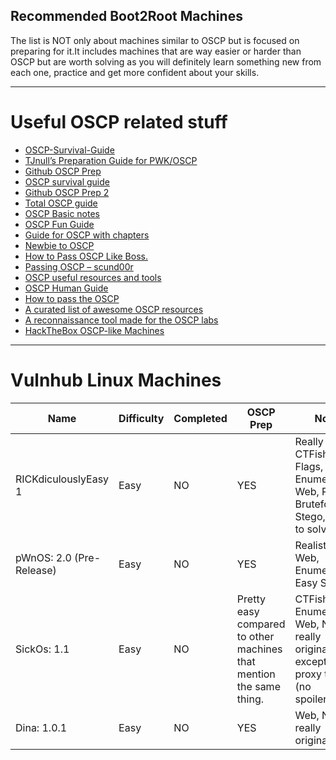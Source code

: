 ## Recommended Boot2Root Machines

The list is NOT only about machines similar to OSCP but is focused on preparing for it.It includes machines that are way easier or harder than OSCP but are worth solving as you will definitely learn something new from each one, practice and get more confident about your skills.

---
# Useful OSCP related stuff 
- [OSCP-Survival-Guide](https://web.archive.org/web/20171017213738/https://github.com/frizb/OSCP-Survival-Guide)
- [TJnull’s Preparation Guide for PWK/OSCP](https://www.netsecfocus.com/oscp/2019/03/29/The_Journey_to_Try_Harder-_TJNulls_Preparation_Guide_for_PWK_OSCP.html)
- [Github OSCP Prep](https://github.com/burntmybagel/OSCP-Prep)
- [OSCP survival guide](https://github.com/Elinpf/OSCP-survival-guide)
- [Github OSCP Prep 2](https://github.com/RustyShackleford221/OSCP-Prep)
- [Total OSCP guide](https://sushant747.gitbooks.io/total-oscp-guide/content/)
- [OSCP Basic notes](https://github.com/areyou1or0/OSCP)
- [OSCP Fun Guide](https://pastebin.com/xpH32zpz)
- [Guide for OSCP with chapters](https://pastebin.com/xpH32zpz)
- [Newbie to OSCP](http://niiconsulting.com/checkmate/2017/06/a-detail-guide-on-oscp-preparation-from-newbie-to-oscp)
- [How to Pass OSCP Like Boss.](https://medium.com/@parthdeshani/how-to-pass-oscp-like-boss-b269f2ea99d)
- [Passing OSCP – scund00r](https://scund00r.com/all/oscp/2018/02/25/passing-oscp.html)
- [OSCP useful resources and tools](https://acknak.fr/en/articles/oscp-tools/)
- [OSCP Human Guide](https://github.com/six2dez/OSCP-Human-Guide)
- [How to pass the OSCP](https://gist.github.com/unfo/5ddc85671dcf39f877aaf5dce105fac3)
- [A curated list of awesome OSCP resources](https://github.com/0x4D31/awesome-oscp)
- [A reconnaissance tool made for the OSCP labs](https://github.com/codingo/Reconnoitre)
- [HackTheBox OSCP-like Machines](https://pbs.twimg.com/media/Dxy-J6AW0AIIqbu.jpg)

---
# Vulnhub Linux Machines

Name | Difficulty | Completed | OSCP Prep | Note | Writeup
--- | --- | --- | --- |--- |--- 
RICKdiculouslyEasy 1	| Easy |	NO |	YES |	Really CTFish, Flags, Enumeration, Web, RCE, Bruteforce, Stego, Fun to solve |
pWnOS: 2.0 (Pre-Release)	| Easy | NO |	YES |	Realistic, Web, Enumeration, Easy SQLi |
SickOs: 1.1	| Easy |	NO	|	Pretty easy compared to other machines that mention the same thing. | CTFish, Enumeration, Web, Not really original except the proxy thing (no spoilers). |
Dina: 1.0.1	| Easy	| NO	| YES |	Web, Not really original |
